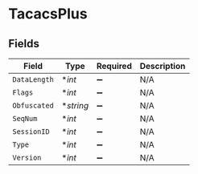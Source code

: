 # TacacsPlus


## Fields

| Field              | Type               | Required           | Description        |
| ------------------ | ------------------ | ------------------ | ------------------ |
| `DataLength`       | **int*             | :heavy_minus_sign: | N/A                |
| `Flags`            | **int*             | :heavy_minus_sign: | N/A                |
| `Obfuscated`       | **string*          | :heavy_minus_sign: | N/A                |
| `SeqNum`           | **int*             | :heavy_minus_sign: | N/A                |
| `SessionID`        | **int*             | :heavy_minus_sign: | N/A                |
| `Type`             | **int*             | :heavy_minus_sign: | N/A                |
| `Version`          | **int*             | :heavy_minus_sign: | N/A                |